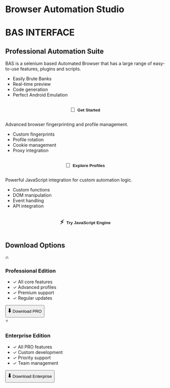 # Browser Automation Studio

<div class="hero-section">
  <div class="cyber-grid"></div>
  <h1 class="neon-text">BAS INTERFACE</h1>
  <div class="cyber-line"></div>
</div>

## Professional Automation Suite

<div class="features-grid">
  <AccordionItem type="cyber" title="Getting Started" icon="⁉" status="What">
    <div class="feature-content">
      <p>BAS is a selenium based Automated Browser that has a large range of easy-to-use features, plugins and scripts.</p>
      <ul class="feature-list">
        <li>Easily Brute Banks</li>
        <li>Real-time preview</li>
        <li>Code generation</li>
        <li>Perfect Android Emulation</li>
      </ul>
      <button class="tool-button" onclick="window.open('https://bablosoft.com/shop/BrowserAutomationStudio', '_blank')">
        <span class="button-icon">🚀</span>
        Get Started
      </button>
    </div>
  </AccordionItem>

  <AccordionItem type="neon" title="Browser Profiles" icon="🌐" status="PRO">
    <div class="feature-content">
      <p>Advanced browser fingerprinting and profile management.</p>
      <ul class="feature-list">
        <li>Custom fingerprints</li>
        <li>Profile rotation</li>
        <li>Cookie management</li>
        <li>Proxy integration</li>
      </ul>
      <button class="tool-button" onclick="window.open('https://bablosoft.com/shop/BrowserAutomationStudio#profiles', '_blank')">
        <span class="button-icon">🔐</span>
        Explore Profiles
      </button>
    </div>
  </AccordionItem>

  <AccordionItem type="hologram" title="JavaScript Engine" icon="⚡" status="PREMIUM">
    <div class="feature-content">
      <p>Powerful JavaScript integration for custom automation logic.</p>
      <ul class="feature-list">
        <li>Custom functions</li>
        <li>DOM manipulation</li>
        <li>Event handling</li>
        <li>API integration</li>
      </ul>
      <button class="tool-button" onclick="window.open('https://bablosoft.com/shop/BrowserAutomationStudio#javascript', '_blank')">
        <span class="button-icon">⚡</span>
        Try JavaScript Engine
      </button>
    </div>
  </AccordionItem>
</div>

## Download Options

<div class="download-grid">
  <div class="download-card">
    <div class="card-header">
      <span class="icon">🔥</span>
      <h3>Professional Edition</h3>
    </div>
    <ul class="features">
      <li>✓ All core features</li>
      <li>✓ Advanced profiles</li>
      <li>✓ Premium support</li>
      <li>✓ Regular updates</li>
    </ul>
    <button class="download-button" onclick="window.open('https://bablosoft.com/shop/BrowserAutomationStudio', '_blank')">
      <span class="button-icon">⬇️</span>
      Download PRO
    </button>
  </div>

  <div class="download-card">
    <div class="card-header">
      <span class="icon">⭐</span>
      <h3>Enterprise Edition</h3>
    </div>
    <ul class="features">
      <li>✓ All PRO features</li>
      <li>✓ Custom development</li>
      <li>✓ Priority support</li>
      <li>✓ Team management</li>
    </ul>
    <button class="download-button" onclick="window.open('https://bablosoft.com/shop/BrowserAutomationStudioEnterprise', '_blank')">
      <span class="button-icon">⬇️</span>
      Download Enterprise
    </button>
  </div>
</div>

<style>
/* Previous styles remain unchanged */

.tool-button {
  display: flex;
  align-items: center;
  justify-content: center;
  gap: 0.5rem;
  width: 100%;
  padding: 0.75rem;
  margin-top: 1rem;
  background: linear-gradient(45deg, var(--vp-c-brand), var(--vp-c-brand-dark));
  color: var(--vp-c-bg);
  border: none;
  border-radius: 0.5rem;
  font-weight: bold;
  cursor: pointer;
  transition: all 0.3s ease;
  position: relative;
  overflow: hidden;
}

.tool-button::before {
  content: '';
  position: absolute;
  top: -50%;
  left: -50%;
  width: 200%;
  height: 200%;
  background: linear-gradient(
    45deg,
    transparent,
    rgba(255, 255, 255, 0.1),
    transparent
  );
  transform: rotate(45deg);
  animation: buttonShine 3s infinite;
}

.tool-button:hover {
  transform: translateY(-2px);
  box-shadow: 0 4px 12px rgba(0, 229, 255, 0.3);
}

.button-icon {
  font-size: 1.2rem;
}

@keyframes buttonShine {
  0% {
    transform: translateX(-100%) rotate(45deg);
  }
  100% {
    transform: translateX(100%) rotate(45deg);
  }
}

/* Rest of the previous styles remain unchanged */
</style>
```